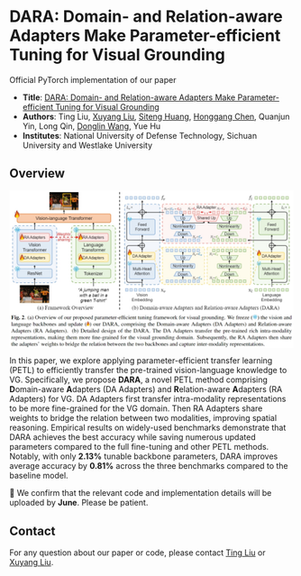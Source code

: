 # DARA: Domain- and Relation-aware Adapters Make Parameter-efficient Tuning for Visual Grounding
Official PyTorch implementation of our paper 
* **Title**: [DARA: Domain- and Relation-aware Adapters Make Parameter-efficient Tuning for Visual Grounding]()
* **Authors**: Ting Liu, [Xuyang Liu](https://xuyang-liu16.github.io/), [Siteng Huang](https://kyonhuang.top/), [Honggang Chen](https://sites.google.com/view/honggangchen/), Quanjun Yin, Long Qin, [Donglin Wang](https://milab.westlake.edu.cn/), Yue Hu
* **Institutes**: National University of Defense Technology, Sichuan University and Westlake University  <br>

## Overview
<p align="center"> <img src="overview.png" width="1000" align="center"> </p>

In this paper, we explore applying parameter-efficient transfer learning (PETL) to efficiently transfer the pre-trained vision-language knowledge to VG. Specifically, we propose **DARA**, a novel PETL method comprising **D**omain-aware **A**dapters (DA Adapters) and **R**elation-aware **A**dapters (RA Adapters) for VG. DA Adapters first transfer intra-modality representations to be more fine-grained for the VG domain. Then RA Adapters share weights to bridge the relation between two modalities, improving spatial reasoning. Empirical results on widely-used benchmarks demonstrate that DARA achieves the best accuracy while saving numerous updated parameters compared to the full fine-tuning and other PETL methods. Notably, with only **2.13%** tunable backbone parameters, DARA improves average accuracy by **0.81%** across the three benchmarks compared to the baseline model.

:pushpin: We confirm that the relevant code and implementation details will be uploaded by **June**. Please be patient.

## Contact
For any question about our paper or code, please contact [Ting Liu](mailto:liuting20@nudt.edu.cn) or [Xuyang Liu](mailto:liuxuyang@stu.scu.edu.cn).
